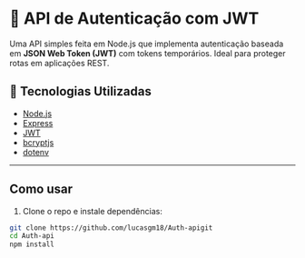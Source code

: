 # 🔐 API de Autenticação com JWT
Uma API simples feita em Node.js que implementa autenticação baseada em **JSON Web Token (JWT)** com tokens temporários. Ideal para proteger rotas em aplicações REST.

## 🚀 Tecnologias Utilizadas
- [Node.js](https://nodejs.org/)
- [Express](https://expressjs.com/)
- [JWT](https://jwt.io/)
- [bcryptjs](https://github.com/dcodeIO/bcrypt.js)
- [dotenv](https://github.com/motdotla/dotenv)

---

## Como usar

1. Clone o repo e instale dependências:
```bash
git clone https://github.com/lucasgm18/Auth-apigit
cd Auth-api
npm install
